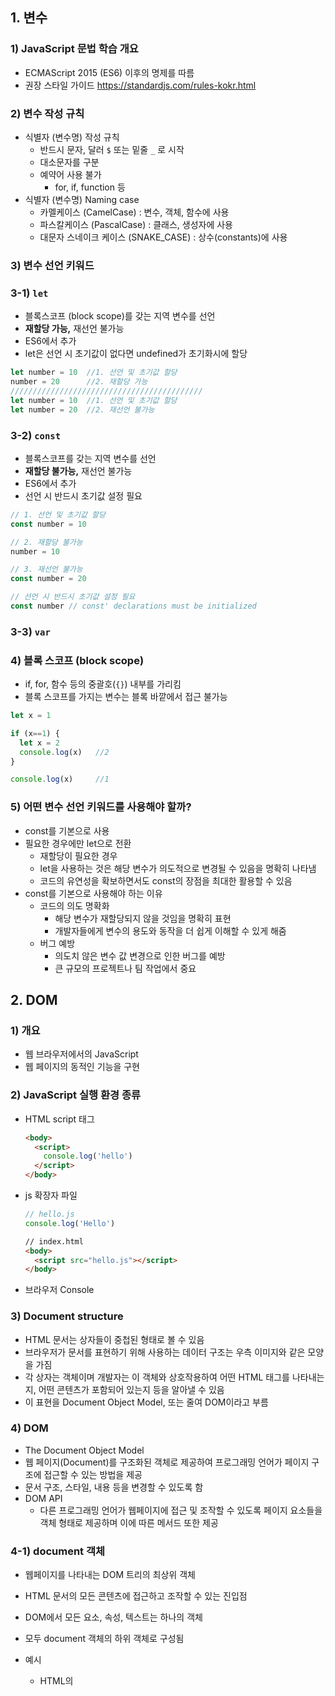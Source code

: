 ## 1. 변수

### 1) JavaScript 문법 학습 개요

- ECMAScript 2015 (ES6) 이후의 명제를 따름
- 권장 스타일 가이드
    https://standardjs.com/rules-kokr.html
    

### 2) 변수 작성 규칙

- 식별자 (변수명) 작성 규칙
    - 반드시 문자, 달러 `$` 또는 밑줄 `_` 로 시작
    - 대소문자를 구분
    - 예약어 사용 불가
        - for, if, function 등
- 식별자 (변수명) Naming case
    - 카멜케이스 (CamelCase)
    : 변수, 객체, 함수에 사용
    - 파스칼케이스 (PascalCase)
    : 클래스, 생성자에 사용
    - 대문자 스네이크 케이스 (SNAKE_CASE)
    : 상수(constants)에 사용

### 3) 변수 선언 키워드

### 3-1) `let`

- 블록스코프 (block scope)를 갖는 지역 변수를 선언
- **재할당 가능,** 재선언 불가능
- ES6에서 추가
- let은 선언 시 초기값이 없다면 undefined가 초기화시에 할당

```jsx
let number = 10  //1. 선언 및 초기값 할당
number = 20      //2. 재할당 가능
///////////////////////////////////////////
let number = 10  //1. 선언 및 초기값 할당
let number = 20  //2. 재선언 불가능
```

### 3-2) `const`

- 블록스코프를 갖는 지역 변수를 선언
- **재할당 불가능,** 재선언 불가능
- ES6에서 추가
- 선언 시 반드시 초기값 설정 필요

```jsx
// 1. 선언 및 초기값 할당
const number = 10

// 2. 재할당 불가능
number = 10

// 3. 재선언 불가능
const number = 20

// 선언 시 반드시 초기값 설정 필요
const number // const' declarations must be initialized
```

### 3-3) `var`

### 4) 블록 스코프 (block scope)

- if, for, 함수 등의 중괄호(`{}`) 내부를 가리킴
- 블록 스코프를 가지는 변수는 블록 바깥에서 접근 불가능

```jsx
let x = 1

if (x==1) {
  let x = 2
  console.log(x)   //2
}

console.log(x)     //1
```

### 5) 어떤 변수 선언 키워드를 사용해야 할까?

- const를 기본으로 사용
- 필요한 경우에만 let으로 전환
    - 재할당이 필요한 경우
    - let을 사용하는 것은 해당 변수가 의도적으로 변경될 수 있음을 명확히 나타냄
    - 코드의 유연성을 확보하면서도 const의 장점을 최대한 활용할 수 있음
- const를 기본으로 사용해야 하는 이유
    - 코드의 의도 명확화
        - 해당 변수가 재할당되지 않을 것임을 명확히 표현
        - 개발자들에게 변수의 용도와 동작을 더 쉽게 이해할 수 있게 해줌
    - 버그 예방
        - 의도치 않은 변수 값 변경으로 인한 버그를 예방
        - 큰 규모의 프로젝트나 팀 작업에서 중요

## 2. DOM

### 1) 개요

- 웹 브라우저에서의 JavaScript
- 웹 페이지의 동적인 기능을 구현

### 2) JavaScript 실행 환경 종류

- HTML script 태그
    
    ```html
    <body>
      <script>
        console.log('hello')
      </script>
    </body>
    ```
    
- js 확장자 파일
    
    ```jsx
    // hello.js
    console.log('Hello')
    ```
    
    ```html
    // index.html
    <body>
      <script src="hello.js"></script>
    </body>
    ```
    
- 브라우저 Console
  
    

### 3) Document structure

- HTML 문서는 상자들이 중첩된 형태로 볼 수 있음
- 브라우저가 문서를 표현하기 위해 사용하는 데이터 구조는 우측 이미지와 같은 모양을 가짐
- 각 상자는 객체이며 개발자는 이 객체와 상호작용하여 어떤 HTML 태그를 나타내는지, 어떤 콘텐츠가 포함되어 있는지 등을 알아낼 수 있음
- 이 표현을 Document Object Model, 또는 줄여 DOM이라고 부름

### 4) DOM

- The Document Object Model
- 웹 페이지(Document)를 구조화된 객체로 제공하여 프로그래밍 언어가 페이지 구조에 접근할 수 있는 방법을 제공
- 문서 구조, 스타일, 내용 등을 변경할 수 있도록 함
- DOM API
    - 다른 프로그래밍 언어가 웹페이지에 접근 및 조작할 수 있도록 페이지 요소들을 객체 형태로 제공하며 이에 따른 메서드 또한 제공

### 4-1) document 객체

- 웹페이지를 나타내는 DOM 트리의 최상위 객체
- HTML 문서의 모든 콘텐츠에 접근하고 조작할 수 있는 진입점
- DOM에서 모든 요소, 속성, 텍스트는 하나의 객체
- 모두 document 객체의 하위 객체로 구성됨
- 예시
    - HTML의 <title> 변경하기
    
    ```jsx
    document.title
    document.title = 'Hello :)'
    ```
    

### 4-2) DOM Tree

- HTML 태그를 나타내는 elements의 node는 문서의 구조를 결정
- 이들은 다시 자식 node를 가질 수 있음 (ex. document.body)
    - 객체 간 상속 구조가 존재

    

### 4-3) DOM 핵심

- 문서의 요소들을 객체로 제공하여 다른 프로그래밍 언어에서 접근하고 조작할 수 있는 방법을 제공하는 API

## 3. DOM 선택

### 1) DOM 조작 시 기억해야 할 것

> 웹페이지를 동적으로 만들기 == 웹페이지를 조작하기
> 
- 조작 순서
: 조작하고자 하는 요소를 **선택** (또는 탐색) → 선택된 요소의 콘텐츠 또는 속성을 **조작**

### 2) 선택 메서드

- `document.querySelector(selector)`
    - 요소 한 개 선택
    - 제공한 선택자와 일치하는 element 한 개 선택
    - 제공한 선택자를 만족하는 첫 번째 element 객체를 반환 (없다면 null 반환)
- `document.querySelectorAll(selector)`
    - 요소 여러 개 선택
    - 제공한 선택자와 일치하는 여러 element를 선택
    - 제공한 선택자를 만족하는 NodeList를 반환
- 실습

```jsx
<!-- selecthtml -->

<body>
  <h1 class="heading">DOM 선택</h1>
  <a href="https://www.google.com/">google</a>
  <p class="content">content1</p>
  <p class="content">content2</p>
  <p class="content">content3</p>
  <ul>
    <li>list1</li>
    <li>list2</li>
  </ul>

  <script>
    console.log(document.querySelector('.heading'))
    console.log(document.querySelector('.content'))
    console.log(document.querySelectorAll('.content'))
    console.log(document.querySelectorAll('ul > li'))
  </script>
</body>

</html>

```


## 4. DOM 조작

### 1) 속성 (attribute) 조작

- 클래스 속성 조작 메서드 `classList` property
: 요소의 클래스 목록을 DOMTokenList(유사배열) 형태로 반환
    - `element.classList.add()` : 지정한 클래스 값을 추가
    - `element.classList.remove()` : 지정한 클래스 값을 제거
    - `element.classList.toggle()`  : 클래스가 존재한다면 제거하고 false를 반환 (존재하지 않으면 클래스를 추가하고 true를 반환)
    - 실습 : add()와 remove()메서드를 사용해 클래스 값을 추가 혹은 제거
        
        ```jsx
        // 속성 요소 조작
        
        // 1. 클래스 속성 조작
        // h1 요소를 선택
        const h1Tag = document.querySelector('.heading')
        // h1 요소의 클래스 목록 확인
        console.log(h1Tag.classList)
        
        // h1 요소의 클래스 목록에 red 클래스 추가
        h1Tag.classList.add('red')
        console.log(h1Tag)
        console.log(h1Tag.classList)
        
        // h1 요소의 클래스 목록에 red 클래스 삭제
        h1Tag.classList.remove('red')
        console.log(h1Tag.classList)
        
        console.log(h1Tag.classList.toggle('red'))
        console.log(h1Tag.classList)
        ```
        
- 일반 속성 조작 메서드
    - `Element.getAttribute()` : 해당 요소에 지정된 값을 반환 (조회). 없으면 null값
    - `Element.setAttribute(name, value)`
        - 지정된 요소의 속성 값을 설정
        - 속성이 이미 있으면 기존 값을 갱신 (그렇지 않으면 지정된 이름과 값으로 새 속성이 추가)
    - `Element.removeAttribute()` : 요소에서 지정된 이름을 가진 속성 제거
    - 실습
        
        ```
        // 2. 일반 속성 조작
        // a 요소 선택
        const aTag = document.querySelector('a')
        console.log(aTag.getAttribute('href'))
        
        // a 요소의 href 속성 값을 naver로 변경
        aTag.setAttribute('href', 'https://www.naver.com/')
        console.log(aTag.getAttribute('href'))
        
        // a 요소의 href 속성 값 삭제
        aTag.removeAttribute('href')
        console.log(aTag.getAttribute('href'))
        ```
        

### 2) HTML 콘텐츠 조작

- `textContent` property : 요소의 텍스트 콘텐츠를 표현
- 실습
    
    ```jsx
    // HTML 콘텐츠 조작
    // h1 요소 선택
    const h1Tag = document.querySelector('.heading')
    console.log(h1Tag.textContent)
    
    // h1 요소의 콘텐츠 값을 변경
    h1Tag.textContent = '내용 수정'
    console.log(h1Tag.textContent)
    ```
    

### 3) DOM 요소 조작

- `document.createElement(tagname)` : 생성
    - 작성한 tagname의 HTML 요소를 생성하여 반환
- `Node.appendChild()` : 추가
    - 한 Node를 특정 부모 Node의 자식 NodeList 중 마지막 자식으로 삽입
    - 추가된 Node 객체를 반환
- `Node.removeChild()` : 삭제
    - DOM에서 자식 Node를 제거
    - 제거된 Node를 반환
- 실습
    
    ```
    // 생성
    const h1Tag = document.createElement('h1')
    // console.log(h1Tag)
    h1Tag.textContent = '제목'
    console.log(h1Tag)
    
    // 추가
    const divTag = document.createElement('div')
    divTag.appendChild(h1Tag)
    console.log(divTag)
    
    // 삭제
    const pTag = document.querySelector('p')
    divTag.removeChild(pTag)
    console.log(pTag)
    
    ```
    

### 4) 스타일 조작

- `style` property : 해당 요소의 모든 속성 목록을 포함하는 속성
- style 조작 실습
    
    ```jsx
    const pTag = document.querySelector('p')
    
    console.log(pTag.style)
    pTag.style.color = 'crimson'
    pTag.style.fontSize = '3rem'
    pTag.style.border = '2px solid black'
    ```
    

## 5. 참고
### 1) DOM 속성 확인 Tip

- 개발자도구 - Elements  Properties
- 선택한 해당 요소의 모든 DOM 속성 확인 가능


### 2) Node

- DOM의 기본 구성 단위
- DOM 트리의 각 부분은 Node라는 객체로 표현됨
    - Document Node ⇒ HTML 문서 전체를 나타내는 노드
    - Element Node ⇒ HTML 요소를 나타내는 노드 (예를 들어 <p>)
    - Text Node ⇒ HTML 텍스트 (Element Node 내의 텍스트 컨텐츠를 나타냄)
    - Attribute Node ⇒ HTML 요소의 속성을 나타내는 노드

### 3) NodeList

- DOM 메서드를 사용해 선택한 Node의 목록
- 배열과 유사한 구조를 가짐
- Index로만 각 항목에 접근 가능
- JavaScript의 배열 메서드 사용 가능
- `querySelectorAll()` 에 의해 반환되는 NodeList는 DOM의 변경사항을 실시간으로 반영하지 않음
    - DOM이 나중에 변경되더라도 이전에 이미 선택한 NodeList 값은 변하지 않음

### 4) Element

- Node 하위 유형
- Element는 DOM 트리에서 HTML 요소를 나타내는 특별한 유형의 Node
- 예를 들어 p, div, span, body 등의 HTML 태그들이 Element 노드를 생성
- Node의 속성과 메서드를 모두 가지고 있으며 추가적으로 요소 특화된 기능 (ex. className, innerHTML, id 등)을 가지고 있음
- 모든 Element는 Node이지만, 모든 Node가 Element인 것은 아님

### 5) 변수 선언 키워드 `var`

- ES6 이전에 변수 선언에 사용했던 키워드
- 재할당 가능, 재선언 가능
- 함수 스코프 (function scopre)를 가짐
- “호이스팅”되는 특성으로 인해 예기치 못한 문제 발생 가능
    - 선언하기 전 사용할 수 있음
- 변수 선언 시  var, const, let 키워드 중 하나를 사용하지 않으면 자동으로 var 선언됨

### 6) 함수 스코프 (function scope)

- 함수의 중괄호 내부를 가리킴
- 함수스코프를 가지는 변수는 함수 바깥에서 접근 불가능

```jsx
functon foo() {
  var x = 1
  console.log(x)  // 1
}

console.log(x)  //ReferenceError : x is not defined
```

### 7) 호이스팅 (hoisting)

- 변수 선언이 끌어올려지는 현상
    - var로 선언한 변수는 선언 위치와 상관없이 함수 시작 지점. 전역에서는 코드가 시작될 때 처리됨
    - 변수에 무언가를 할당하기 전까진 undefined를 가짐
    
    ```jsx
    console.log(name)  // undefined
    var name = '홍길동' // 선언 및 할당
    ```
    
    ```jsx
    // 위 코드와 동일하게 동작
    var name
    console.log(name) // undefined
    
    var name = '홍길동'
    ```